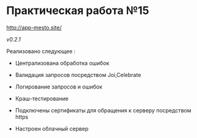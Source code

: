 <h1>Практическая работа №15</h1>

http://app-mesto.site/

*v0.2.1*

Реализовано следующее :

- Централизована обработка ошибок

- Валидация запросов посредством Joi,Celebrate

- Логирование запросов и ошибок

- Краш-тестирование

- Подключены сертификаты для обращения к серверу посредством https

- Настроен облачный сервер
